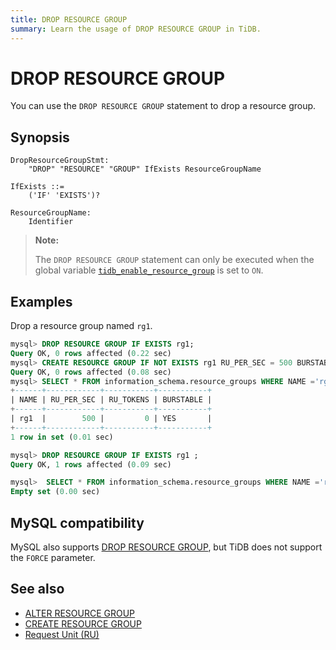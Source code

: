 ```yaml
---
title: DROP RESOURCE GROUP
summary: Learn the usage of DROP RESOURCE GROUP in TiDB.
---
```


# DROP RESOURCE GROUP

You can use the `DROP RESOURCE GROUP` statement to drop a resource group.

## Synopsis

```ebnf+diagram
DropResourceGroupStmt:
    "DROP" "RESOURCE" "GROUP" IfExists ResourceGroupName

IfExists ::=
    ('IF' 'EXISTS')?

ResourceGroupName:
    Identifier
```

> **Note:**
>
> The `DROP RESOURCE GROUP` statement can only be executed when the global variable [`tidb_enable_resource_group`](/system-variables.md#tidb_enable_resource_control-new-in-v660) is set to `ON`.

## Examples

Drop a resource group named `rg1`.

```sql
mysql> DROP RESOURCE GROUP IF EXISTS rg1;
Query OK, 0 rows affected (0.22 sec)
mysql> CREATE RESOURCE GROUP IF NOT EXISTS rg1 RU_PER_SEC = 500 BURSTABLE;
Query OK, 0 rows affected (0.08 sec)
mysql> SELECT * FROM information_schema.resource_groups WHERE NAME ='rg1';
+------+------------+-----------+-----------+
| NAME | RU_PER_SEC | RU_TOKENS | BURSTABLE |
+------+------------+-----------+-----------+
| rg1  |        500 |         0 | YES       |
+------+------------+-----------+-----------+
1 row in set (0.01 sec)

mysql> DROP RESOURCE GROUP IF EXISTS rg1 ;
Query OK, 1 rows affected (0.09 sec)

mysql>  SELECT * FROM information_schema.resource_groups WHERE NAME ='rg1';
Empty set (0.00 sec)
```

## MySQL compatibility

MySQL also supports [DROP RESOURCE GROUP](https://dev.mysql.com/doc/refman/8.0/en/drop-resource-group.html), but TiDB does not support the `FORCE` parameter.

## See also

* [ALTER RESOURCE GROUP](/sql-statements/sql-statement-alter-resource-group.md)
* [CREATE RESOURCE GROUP](/sql-statements/sql-statement-create-resource-group.md)
* [Request Unit (RU)](/tidb-resource-control.md#what-is-request-unit-ru)